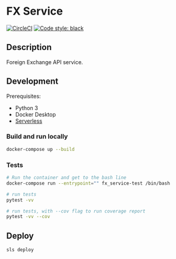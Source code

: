 # FX Service

[![CircleCI](https://circleci.com/gh/sam-atkins/fx_service/tree/main.svg?style=svg)](https://circleci.com/gh/sam-atkins/fx_service/tree/main)
<a href="https://github.com/ambv/black"><img alt="Code style: black" src="https://img.shields.io/badge/code%20style-black-000000.svg"></a>

## Description

Foreign Exchange API service.

## Development

Prerequisites:

* Python 3
* Docker Desktop
* [Serverless](https://serverless.com/)

### Build and run locally

```bash
docker-compose up --build
```

### Tests

```bash
# Run the container and get to the bash line
docker-compose run --entrypoint="" fx_service-test /bin/bash

# run tests
pytest -vv

# run tests, with --cov flag to run coverage report
pytest -vv --cov
```

## Deploy

```bash
sls deploy
```
